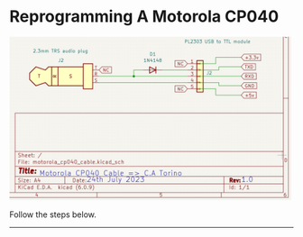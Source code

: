 # Reprogramming A Motorola CP040

[<img src="img/9.jpg" width="500"/>](img/9.jpg)

Follow the steps below.

---